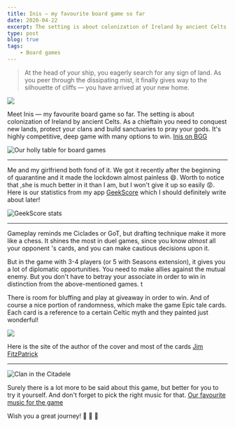 ```yaml
---
title: Inis — my favourite board game so far
date: 2020-04-22
excerpt: The setting is about colonization of Ireland by ancient Celts. As a chieftain you need to conquest new lands, protect your clans and build sanctuaries to pray your gods
type: post
blog: true
tags:
    - Board games
---
```


> At the head of your ship, you eagerly search for any sign of land. As
> you peer through the dissipating mist, it finally gives way to the
> silhouette of cliffs — you have arrived at your new home.

![](https://cdn.1j1ju.com/thumbs/game-lg/medias/1b/d9/5c-inis-2018-cover.jpeg)

Meet Inis —  my favourite board game so far. The setting is about colonization of Ireland by ancient Celts. As a chieftain you need to conquest new lands, protect your clans and build sanctuaries to pray your gods. It's highly competitive, deep game with many options to win.
 [Inis on BGG](https://boardgamegeek.com/boardgame/155821/inis)

![Our holly table for board games](https://i.ibb.co/FxZq6V0/IMG-20200419-180445-336.jpg)

---

Me and my girlfriend both fond of it. We got it recently after the beginning of quarantine and it made the lockdown almost painless 😄. Worth to notice that ,she is much better in it than I am, but I won't give it up so easily 😡. Here is our statistics from my app [GeekScore](https://geekscore.netlify.com/) which I should definitely write about later!

![GeekScore stats](https://i.ibb.co/P6SDCdg/Webp-net-resizeimage-1.jpg)

---

Gameplay reminds me Ciclades or GoT, but drafting technique make it more like a chess. It shines the most in duel games, since you know *almost* all your opponent 's cards, and you can make cautious decisions upon it. 

But in the game with 3-4 players (or 5 with Seasons extension), it gives you a lot of diplomatic opportunities. You need to make allies against the mutual enemy. But  you don't have to betray your associate in order to win in distinction from the above-mentioned games. t

There is room for bluffing and play at giveaway in order to win. And of course a nice portion of randomness, which make the game  Epic tale cards. Each card is a reference to a certain Celtic myth and they painted just wonderful! 

![](https://images-cdn.asmodee.us/filer_public/db/47/db474f85-be6e-4b30-82ef-8f041e0ca0c2/ini01_card_deirdres-beauty.png)

Here is the site of the author of the cover and most of the cards [Jim FitzPatrick](https://www.jimfitzpatrick.com/)


---

![Clan in the Citadele](https://i.ibb.co/TgXgFWd/200033200856-33868.jpg)

Surely there is a lot more to be said about this game, but better for you to try it yourself. And don't forget to pick the right music for that.  [Our favourite music for the game ](https://www.youtube.com/watch?v=nVRqq947lNo)

Wish you a great journey!  🎲 🎲 🎲
